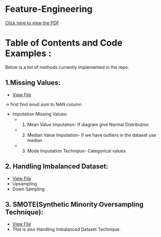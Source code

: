# Feature-Engineering
 [Click here to view the PDF](https://github.com/dipesh4036/Feature-Engineering/blob/main/A%20Short%20Guide%20for%20Feature%20Engineering%20and%20Feature%20Selection.pdf)


# Table of Contents and Code Examples :
Below is a list of methods currently implemented in the repo.


 ## 1.Missing Values: 
- [View File](https://github.com/dipesh4036/Feature-Engineering/blob/main/Handling%20Missing%20values.ipynb)

-> first find isnull.sum to NAN column
- Imputation Missing Values:
 	- 1. Mean Value Imputation-   If diagram give Normal Distribution
 	- 2. Median Value Imputation- If we have outliers in the dataset use median
	 - 3. Mode Imputation Technqiue- Categorical values
     
## 2. Handling Imbalanced Dataset:
- [View File](https://github.com/dipesh4036/Feature-Engineering/blob/main/Handling%20Missing%20values.ipynb)
- Upsampling
- Down Sampling

## 3. SMOTE(Synthetic Minority Oversampling Technique):
- [View File](https://github.com/dipesh4036/Feature-Engineering/blob/main/SMOTE.ipynb)
- This is also Handling Imbalanced Dataset Technique.


	

